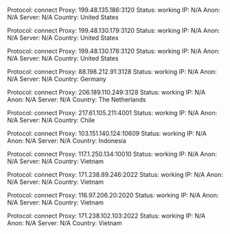 Protocol: connect
Proxy: 199.48.135.186:3120
Status: working
IP: N/A
Anon: N/A
Server: N/A
Country: United States

Protocol: connect
Proxy: 199.48.130.179:3120
Status: working
IP: N/A
Anon: N/A
Server: N/A
Country: United States

Protocol: connect
Proxy: 199.48.130.178:3120
Status: working
IP: N/A
Anon: N/A
Server: N/A
Country: United States

Protocol: connect
Proxy: 88.198.212.91:3128
Status: working
IP: N/A
Anon: N/A
Server: N/A
Country: Germany

Protocol: connect
Proxy: 206.189.110.249:3128
Status: working
IP: N/A
Anon: N/A
Server: N/A
Country: The Netherlands

Protocol: connect
Proxy: 217.61.105.211:4001
Status: working
IP: N/A
Anon: N/A
Server: N/A
Country: Chile

Protocol: connect
Proxy: 103.151.140.124:10609
Status: working
IP: N/A
Anon: N/A
Server: N/A
Country: Indonesia

Protocol: connect
Proxy: 117.1.250.134:10010
Status: working
IP: N/A
Anon: N/A
Server: N/A
Country: Vietnam

Protocol: connect
Proxy: 171.238.89.246:2022
Status: working
IP: N/A
Anon: N/A
Server: N/A
Country: Vietnam

Protocol: connect
Proxy: 116.97.206.20:2020
Status: working
IP: N/A
Anon: N/A
Server: N/A
Country: Vietnam

Protocol: connect
Proxy: 171.238.102.103:2022
Status: working
IP: N/A
Anon: N/A
Server: N/A
Country: Vietnam

